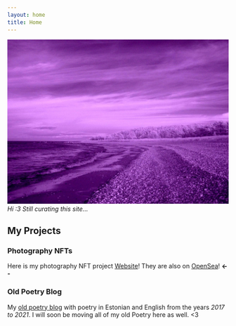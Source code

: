 ```yaml
---
layout: home
title: Home
---
```


![](/images/lillahiiumaa.png) 
*Hi :3 Still curating this site...*

## My Projects

### Photography NFTs
Here is my photography NFT project [Website](https://leilis.carrd.co/)! 
They are also on [OpenSea](https://opensea.io/collection/leilis)! **<--**

### Old Poetry Blog
My [old poetry blog](https://laternapoiss.blogspot.com/) with poetry in Estonian and English from the years *2017 to 2021*.
I will soon be moving all of my old Poetry here as well. <3
